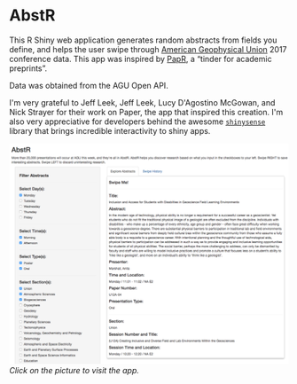 # AbstR

This R Shiny web application generates random abstracts from fields you define, and helps the user swipe through [American Geophysical Union](https://fallmeeting.agu.org/2017/) 2017 conference data. This app was inspired by [PapR](https://jhubiostatistics.shinyapps.io/papr/), a “tinder for academic preprints”.  

Data was obtained from the AGU Open API.  

I'm very grateful to Jeff Leek, Jeff Leek, Lucy D'Agostino McGowan, and Nick Strayer for their work on Paper, the app that inspired this creation. I'm also very appreciative for developers behind the awesome [`shinysense`](https://github.com/nstrayer/shinysense) library that brings incredible interactivity to shiny apps.  

[![](abstr.png)](https://richpauloo.shinyapps.io/abstr/)  
*Click on the picture to visit the app.*
